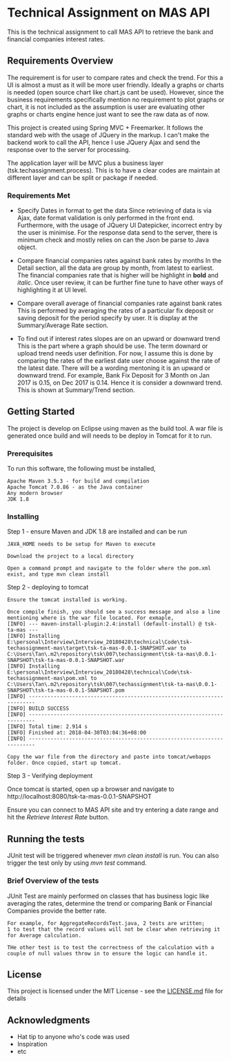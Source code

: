 # Technical Assignment on MAS API

This is the technical assignment to call MAS API to retrieve the bank and financial companies interest rates.  

## Requirements Overview

The requirement is for user to compare rates and check the trend.  For this a UI is almost a must as it will be more user friendly.  Ideally a graphs or charts is needed (open source chart like chart.js cant be used).  However, since the business requirements specifically mention no requirement to plot graphs or chart, it is not included as the assumption is user are evaluating other graphs or charts engine hence just want to see the raw data as of now.

This project is created using Spring MVC + Freemarker.  It follows the standard web with the usage of JQuery in the markup.  I can't make the backend work to call the API, hence I use JQuery Ajax and send the response over to the server for processing.

The application layer will be MVC plus a business layer (tsk.techassignment.process).  This is to have a clear codes are maintain at different layer and can be split or package if needed.

### Requirements Met

* Specify Dates in format to get the data
Since retrieving of data is via Ajax, date format validation is only performed in the front end.  Furthermore, with the usage of JQuery UI Datepicker, incorrect entry by the user is minimise.  For the response data send to the server, there is minimum check and mostly relies on can the Json be parse to Java object.

* Compare financial companies rates against bank rates by months
In the Detail section, all the data are group by month, from latest to earliest.  The financial companies rate that is higher will be highlight in **bold** and *italic*.  Once user review, it can be further fine tune to have other ways of highlighting it at UI level.

* Compare overall average of financial companies rate against bank rates
This is performed by averaging the rates of a particular fix deposit or saving deposit for the period specify by user.  It is display at the Summary/Average Rate section.

* To find out if interest rates slopes are on an upward or downward trend
This is the part where a graph should be use.  The term downard or upload trend needs user definition. For now, I assume this is done by comparing the rates of the earliest date user choose against the rate of the latest date.  There will be a wording mentoning it is an upward or downward trend.  For example, Bank Fix Deposit for 3 Month on Jan 2017 is 0.15, on Dec 2017 is 0.14.  Hence it is consider a downward trend.  This is shown at Summary/Trend section.

## Getting Started

The project is develop on Eclipse using maven as the build tool.  A war file is generated once build and will needs to be deploy in Tomcat for it to run.

### Prerequisites

To run this software, the following must be installed,

```
Apache Maven 3.5.3 - for build and compilation
Apache Tomcat 7.0.86 - as the Java container
Any modern browser 
JDK 1.8
```

### Installing

Step 1 - ensure Maven and JDK 1.8 are installed and can be run

```
JAVA_HOME needs to be setup for Maven to execute

Download the project to a local directory

Open a command prompt and navigate to the folder where the pom.xml exist, and type mvn clean install
```

Step 2 - deploying to tomcat

```
Ensure the tomcat installed is working.

Once compile finish, you should see a success message and also a line mentioning where is the war file located. For exmaple,
[INFO] --- maven-install-plugin:2.4:install (default-install) @ tsk-ta-mas ---
[INFO] Installing E:\personal\Interview\Interview_20180428\technical\Code\tsk-techassignment-mas\target\tsk-ta-mas-0.0.1-SNAPSHOT.war to C:\Users\Tan\.m2\repository\tsk\007\techassignment\tsk-ta-mas\0.0.1-SNAPSHOT\tsk-ta-mas-0.0.1-SNAPSHOT.war
[INFO] Installing E:\personal\Interview\Interview_20180428\technical\Code\tsk-techassignment-mas\pom.xml to C:\Users\Tan\.m2\repository\tsk\007\techassignment\tsk-ta-mas\0.0.1-SNAPSHOT\tsk-ta-mas-0.0.1-SNAPSHOT.pom
[INFO] ------------------------------------------------------------------------
[INFO] BUILD SUCCESS
[INFO] ------------------------------------------------------------------------
[INFO] Total time: 2.914 s
[INFO] Finished at: 2018-04-30T03:04:36+08:00
[INFO] ------------------------------------------------------------------------

Copy the war file from the directory and paste into tomcat/webapps folder. Once copied, start up tomcat.
```

Step 3 - Verifying deployment

Once tomcat is started, open up a browser and navigate to http://localhost:8080/tsk-ta-mas-0.0.1-SNAPSHOT

Ensure you can connect to MAS API site and try entering a date range and hit the *Retrieve Interest Rate* button.

## Running the tests

JUnit test will be triggered whenever *mvn clean install* is run.  You can also trigger the test only by using *mvn test* command.

### Brief Overview of the tests

JUnit Test are mainly performed on classes that has business logic like averaging the rates, determine the trend or comparing Bank or Financial Companies provide the better rate.

```
For example, for AggregateRecordsTest.java, 2 tests are written;
1 to test that the record values will not be clear when retrieving it for Average calculation.

THe other test is to test the correctness of the calculation with a couple of null values throw in to ensure the logic can handle it.
```

## License

This project is licensed under the MIT License - see the [LICENSE.md](LICENSE.md) file for details

## Acknowledgments

* Hat tip to anyone who's code was used
* Inspiration
* etc
